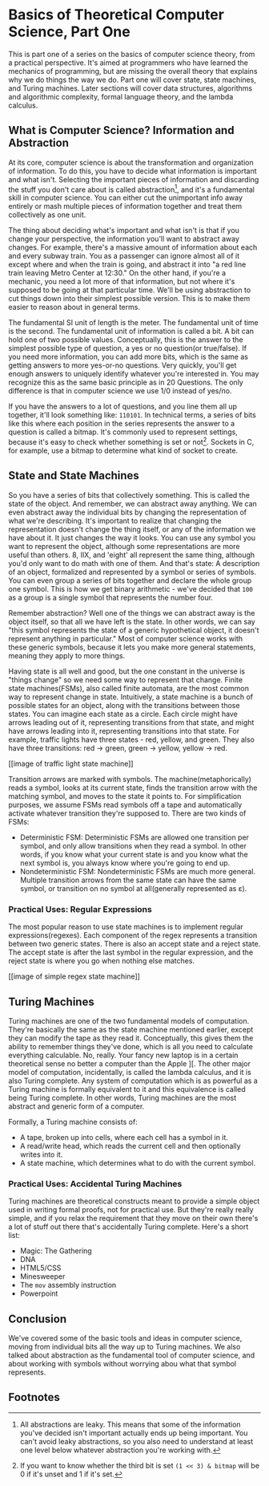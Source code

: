 # Basics of Theoretical Computer Science, Part One

This is part one of a series on the basics of computer science theory, from a practical perspective.  It's aimed at programmers who have learned the mechanics of programming, but are missing the overall theory that explains why we do things the way we do.  Part one will cover state, state machines, and Turing machines.  Later sections will cover data structures, algorithms and algorithmic complexity, formal language theory, and the lambda calculus.

## What is Computer Science? Information and Abstraction

At its core, computer science is about the transformation and organization of information.  To do this, you have to decide what information is important and what isn't.  Selecting the important pieces of information and discarding the stuff you don't care about is called abstraction[^1], and it's a fundamental skill in computer science.  You can either cut the unimportant info away entirely or mash multiple pieces of information together and treat them collectively as one unit.

The thing about deciding what's important and what isn't is that if you change your perspective, the information you'll want to abstract away changes.  For example, there's a massive amount of information about each and every subway train.  You as a passenger can ignore almost all of it except where and when the train is going, and abstract it into "a red line train leaving Metro Center at 12:30."  On the other hand, if you're a mechanic, you need a lot more of that information, but not where it's supposed to be going at that particular time.  We'll be using abstraction to cut things down into their simplest possible version.  This is to make them easier to reason about in general terms.

The fundamental SI unit of length is the meter.  The fundamental unit of time is the second.  The fundamental unit of information is called a bit.  A bit can hold one of two possible values.  Conceptually, this is the answer to the simplest possible type of question, a yes or no question(or true/false).  If you need more information, you can add more bits, which is the same as getting answers to more yes-or-no questions.  Very quickly, you'll get enough answers to uniquely identify whatever you're interested in.  You may recognize this as the same basic principle as in 20 Questions.  The only difference is that in computer science we use 1/0 instead of yes/no.

If you have the answers to a lot of questions, and you line them all up together, it'll look something like: `110101`.  In technical terms, a series of bits like this where each position in the series represents the answer to a question is called a bitmap.  It's commonly used to represent settings, because it's easy to check whether something is set or not[^2].  Sockets in C, for example, use a bitmap to determine what kind of socket to create.

## State and State Machines

So you have a series of bits that collectively something.  This is called the state of the object.  And remember, we can abstract away anything.  We can even abstract away the individual bits by changing the representation of what we're describing.  It's important to realize that changing the representation doesn't change the thing itself, or any of the information we have about it.  It just changes the way it looks.  You can use any symbol you want to represent the object, although some representations are more useful than others.  8, IIX, and 'eight' all represent the same thing, although you'd only want to do math with one of them.  And that's state: A description of an object, formalized and represented by a symbol or series of symbols.  You can even group a series of bits together and declare the whole group one symbol.  This is how we get binary arithmetic - we've decided that `100` as a group is a single symbol that represents the number four.

Remember abstraction?  Well one of the things we can abstract away is the object itself, so that all we have left is the state.  In other words, we can say "this symbol represents the state of a generic hypothetical object, it doesn't represent anything in particular."  Most of computer science works with these generic symbols, because it lets you make more general statements, meaning they apply to more things.

Having state is all well and good, but the one constant in the universe is "things change" so we need some way to represent that change.  Finite state machines(FSMs), also called finite automata, are the most common way to represent change in state.  Intuitively, a state machine is a bunch of possible states for an object, along with the transitions between those states.  You can imagine each state as a circle.  Each circle might have arrows leading out of it, representing transitions from that state, and might have arrows leading into it, representing transitions into that state.  For example, traffic lights have three states - red, yellow, and green.  They also have three transitions: red -> green, green -> yellow, yellow -> red.

[[image of traffic light state machine]]

Transition arrows are marked with symbols.  The machine(metaphorically) reads a symbol, looks at its current state, finds the transition arrow with the matching symbol, and moves to the state it points to.  For simplification purposes, we assume FSMs read symbols off a tape and automatically activate whatever transition they're supposed to.  There are two kinds of FSMs:

* Deterministic FSM: Deterministic FSMs are allowed one transition per symbol, and only allow transitions when they read a symbol.  In other words, if you know what your current state is and you know what the next symbol is, you always know where you're going to end up.
* Nondeterministic FSM: Nondeterministic FSMs are much more general.  Multiple transition arrows from the same state can have the same symbol, or transition on no symbol at all(generally represented as ε).

### Practical Uses: Regular Expressions

The most popular reason to use state machines is to implement regular expressions(regexes).  Each component of the regex represents a transition between two generic states.  There is also an accept state and a reject state.  The accept state is after the last symbol in the regular expression, and the reject state is where you go when nothing else matches.

[[image of simple regex state machine]]

## Turing Machines

Turing machines are one of the two fundamental models of computation.  They're basically the same as the state machine mentioned earlier, except they can modify the tape as they read it.  Conceptually, this gives them the ability to remember things they've done, which is all you need to calculate everything calculable.  No, really.  Your fancy new laptop is in a certain theoretical sense no better a computer than the Apple ][.  The other major model of computation, incidentally, is called the lambda calculus, and it is also Turing complete.  Any system of computation which is as powerful as a Turing machine is formally equivalent to it and this equivalence is called being Turing complete.  In other words, Turing machines are the most abstract and generic form of a computer.

Formally, a Turing machine consists of:

* A tape, broken up into cells, where each cell has a symbol in it.
* A read/write head, which reads the current cell and then optionally writes into it.
* A state machine, which determines what to do with the current symbol.

### Practical Uses: Accidental Turing Machines

Turing machines are theoretical constructs meant to provide a simple object used in writing formal proofs, not for practical use.  But they're really really simple, and if you relax the requirement that they move on their own there's a lot of stuff out there that's accidentally Turing complete.  Here's a short list:

* Magic: The Gathering
* DNA
* HTML5/CSS
* Minesweeper
* The `mov` assembly instruction
* Powerpoint

## Conclusion

We've covered some of the basic tools and ideas in computer science, moving from individual bits all the way up to Turing machines.  We also talked about abstraction as the fundamental tool of computer science, and about working with symbols without worrying abou what that symbol represents.

## Footnotes

[^1]: All abstractions are leaky.  This means that some of the information you've decided isn't important actually ends up being important.  You can't avoid leaky abstractions, so you also need to understand at least one level below whatever abstraction you're working with.  
[^2]: If you want to know whether the third bit is set `(1 << 3) & bitmap` will be 0 if it's unset and 1 if it's set.
